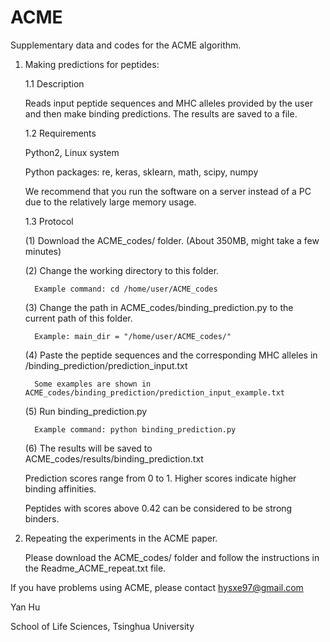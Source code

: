 # ACME
Supplementary data and codes for the ACME algorithm.

1. Making predictions for peptides: 

    1.1 Description
  
    Reads input peptide sequences and MHC alleles provided by the user and then make binding predictions. The results are saved to a file.
    
    1.2 Requirements
  
    Python2, Linux system
    
    Python packages: re, keras, sklearn, math, scipy, numpy
    
    We recommend that you run the software on a server instead of a PC due to the relatively large memory usage.
    
    1.3 Protocol
    
    (1) Download the ACME_codes/ folder. (About 350MB, might take a few minutes)
        
    (2) Change the working directory to this folder. 
        
         Example command: cd /home/user/ACME_codes
        
    (3) Change the path in ACME_codes/binding_prediction.py to the current path of this folder.

         Example: main_dir = "/home/user/ACME_codes/"
         
    (4) Paste the peptide sequences and the corresponding MHC alleles in /binding_prediction/prediction_input.txt
    
         Some examples are shown in ACME_codes/binding_prediction/prediction_input_example.txt
          
    (5) Run binding_prediction.py
    
         Example command: python binding_prediction.py
         
    (6) The results will be saved to ACME_codes/results/binding_prediction.txt
    
	Prediction scores range from 0 to 1. Higher scores indicate higher binding affinities.
	
	Peptides with scores above 0.42 can be considered to be strong binders.
    
2. Repeating the experiments in the ACME paper.

    Please download the ACME_codes/ folder and follow the instructions in the Readme_ACME_repeat.txt file.
 

If you have problems using ACME, please contact hysxe97@gmail.com
  
Yan Hu

School of Life Sciences, Tsinghua University 
     
